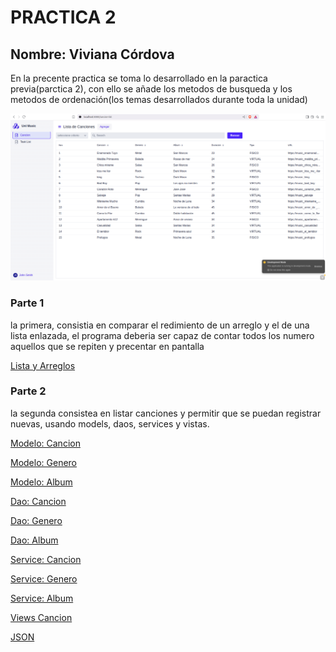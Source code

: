 # PRACTICA 2
## Nombre: Viviana Córdova 
En la precente practica se toma lo desarrollado en la paractica previa(parctica 2), con ello se añade los metodos de busqueda y los metodos de ordenación(los temas desarrollados durante toda la unidad) 

![imagen](https://github.com/vivinaCordova/Practica-2/blob/main/Captura%20de%20pantalla%20de%202025-06-11%2008-34-12.png)
### Parte 1
la primera, consistia en comparar el redimiento de un arreglo y el de una lista enlazada, el programa deberia ser capaz de contar todos los numero aquellos que se repiten y precentar en pantalla

[Lista y Arreglos](https://github.com/vivinaCordova/Practica-2/blob/main/src/main/java/org/unl/music/base/controller/data_struct/list/LinkedListPractica.java)

### Parte 2
la segunda consistea en listar canciones y permitir que se puedan registrar nuevas, usando models, daos, services y vistas.

[Modelo: Cancion](https://github.com/vivinaCordova/Practica-2/blob/main/src/main/java/org/unl/music/base/models/Cancion.java)

[Modelo: Genero](https://github.com/vivinaCordova/Practica-2/blob/main/src/main/java/org/unl/music/base/models/Genero.java)

[Modelo: Album](https://github.com/vivinaCordova/Practica-2/blob/main/src/main/java/org/unl/music/base/models/Album.java)

[Dao: Cancion](https://github.com/vivinaCordova/Practica-2/blob/main/src/main/java/org/unl/music/base/controller/dao/dao_models/DaoCancion.java)

[Dao: Genero](https://github.com/vivinaCordova/Practica-2/blob/main/src/main/java/org/unl/music/base/controller/dao/dao_models/DaoGenero.java)

[Dao: Album](https://github.com/vivinaCordova/Practica-2/blob/main/src/main/java/org/unl/music/base/controller/dao/dao_models/DaoAlbum.java)

[Service: Cancion](https://github.com/vivinaCordova/Practica-2/blob/main/src/main/java/org/unl/music/base/controller/services/CancionService.java)

[Service: Genero](https://github.com/vivinaCordova/Practica-2/blob/main/src/main/java/org/unl/music/base/controller/services/GeneroService.java)

[Service: Album](https://github.com/vivinaCordova/Practica-2/blob/main/src/main/java/org/unl/music/base/controller/services/AlbumService.java)


[Views Cancion](https://github.com/vivinaCordova/Practica-2/blob/main/src/main/frontend/views/cancion-list.tsx)

[JSON](https://github.com/vivinaCordova/Practica-2/tree/main/data)
